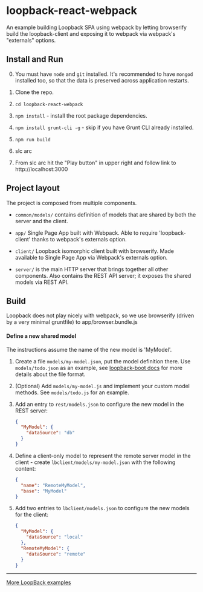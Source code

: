 # loopback-react-webpack

An example building Loopback SPA using webpack by letting browserify build the loopback-client and exposing it to webpack via webpack's "externals" options.

## Install and Run

0. You must have `node` and `git` installed. It's recommended to have `mongod`
   installed too, so that the data is preserved across application restarts.

1. Clone the repo.

2. `cd loopback-react-webpack`

3. `npm install` - install the root package dependencies.

4. `npm install grunt-cli -g` - skip if you have Grunt CLI already installed.

6. `npm run build`

7.  slc arc

8.  From slc arc hit the "Play button" in upper right and follow link to http://localhost:3000

## Project layout

The project is composed from multiple components.

 - `common/models/` contains definition of models that are shared by both the server and the client.

 - `app/` Single Page App built with Webpack.  Able to require 'loopback-client' thanks to webpack's externals option.

 - `client/` Loopback isomorphic client built with browserify.  Made available to Single Page App via Webpack's externals option.

 - `server/` is the main HTTP server that brings together all other components.
  Also сontains the REST API server; it exposes the shared models via
  REST API.

## Build

Loopback does not play nicely with webpack, so we use browserify (driven by a very minimal gruntfile) to app/browser.bundle.js

#### Define a new shared model

The instructions assume the name of the new model is 'MyModel'.

 1. Create a file `models/my-model.json`, put the model definition there.
  Use `models/todo.json` as an example, see
  [loopback-boot docs](http://apidocs.strongloop.com/loopback-boot) for
  more details about the file format.

 2. (Optional) Add `models/my-model.js` and implement your custom model
  methods. See `models/todo.js` for an example.

 3. Add an entry to `rest/models.json` to configure the new model in the REST
  server:

    ```json
    {
      "MyModel": {
        "dataSource": "db"
      }
    }
    ```

 4. Define a client-only model to represent the remote server model in the
  client - create `lbclient/models/my-model.json` with the following content:

    ```json
    {
      "name": "RemoteMyModel",
      "base": "MyModel"
    }
    ```

 5. Add two entries to `lbclient/models.json` to configure the new models
  for the client:

    ```json
    {
      "MyModel": {
        "dataSource": "local"
      },
      "RemoteMyModel": {
        "dataSource": "remote"
      }
    }
    ```



---

[More LoopBack examples](https://github.com/strongloop/loopback-example)
